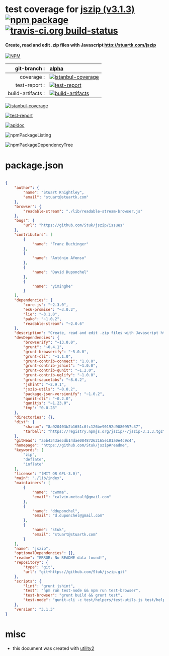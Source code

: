 # test coverage for  [jszip (v3.1.3)](https://github.com/Stuk/jszip#readme)  [![npm package](https://img.shields.io/npm/v/npmtest-jszip.svg?style=flat-square)](https://www.npmjs.org/package/npmtest-jszip) [![travis-ci.org build-status](https://api.travis-ci.org/npmtest/node-npmtest-jszip.svg)](https://travis-ci.org/npmtest/node-npmtest-jszip)
#### Create, read and edit .zip files with Javascript http://stuartk.com/jszip

[![NPM](https://nodei.co/npm/jszip.png?downloads=true)](https://www.npmjs.com/package/jszip)

| git-branch : | [alpha](https://github.com/npmtest/node-npmtest-jszip/tree/alpha)|
|--:|:--|
| coverage : | [![istanbul-coverage](https://npmtest.github.io/node-npmtest-jszip/build/coverage.badge.svg)](https://npmtest.github.io/node-npmtest-jszip/build/coverage.html/index.html)|
| test-report : | [![test-report](https://npmtest.github.io/node-npmtest-jszip/build/test-report.badge.svg)](https://npmtest.github.io/node-npmtest-jszip/build/test-report.html)|
| build-artifacts : | [![build-artifacts](https://npmtest.github.io/node-npmtest-jszip/glyphicons_144_folder_open.png)](https://github.com/npmtest/node-npmtest-jszip/tree/gh-pages/build)|

[![istanbul-coverage](https://npmtest.github.io/node-npmtest-jszip/build/screenCapture.buildCustomOrg.browser.coverage.html.png)](https://npmtest.github.io/node-npmtest-jszip/build/coverage.html/index.html)

[![test-report](https://npmtest.github.io/node-npmtest-jszip/build/screenCapture.buildCustomOrg.browser.%252Fhome%252Ftravis%252Fbuild%252Fnpmtest%252Fnode-npmtest-jszip%252Ftmp%252Fbuild%252Ftest-report.html.png)](https://npmtest.github.io/node-npmtest-jszip/build/test-report.html)

[![apidoc](https://npmdoc.github.io/node-npmdoc-jszip/build/screenCapture.buildApidoc.browser.%252Fhome%252Ftravis%252Fbuild%252Fnpmdoc%252Fnode-npmdoc-jszip%252Ftmp%252Fbuild%252Fapidoc.html.png)](https://npmdoc.github.io/node-npmdoc-jszip/build/apidoc.html)

![npmPackageListing](https://npmtest.github.io/node-npmtest-jszip/build/screenCapture.npmPackageListing.svg)

![npmPackageDependencyTree](https://npmtest.github.io/node-npmtest-jszip/build/screenCapture.npmPackageDependencyTree.svg)



# package.json

```json

{
    "author": {
        "name": "Stuart Knightley",
        "email": "stuart@stuartk.com"
    },
    "browser": {
        "readable-stream": "./lib/readable-stream-browser.js"
    },
    "bugs": {
        "url": "https://github.com/Stuk/jszip/issues"
    },
    "contributors": [
        {
            "name": "Franz Buchinger"
        },
        {
            "name": "António Afonso"
        },
        {
            "name": "David Duponchel"
        },
        {
            "name": "yiminghe"
        }
    ],
    "dependencies": {
        "core-js": "~2.3.0",
        "es6-promise": "~3.0.2",
        "lie": "~3.1.0",
        "pako": "~1.0.2",
        "readable-stream": "~2.0.6"
    },
    "description": "Create, read and edit .zip files with Javascript http://stuartk.com/jszip",
    "devDependencies": {
        "browserify": "~13.0.0",
        "grunt": "~0.4.1",
        "grunt-browserify": "~5.0.0",
        "grunt-cli": "~1.1.0",
        "grunt-contrib-connect": "1.0.0",
        "grunt-contrib-jshint": "~1.0.0",
        "grunt-contrib-qunit": "~1.2.0",
        "grunt-contrib-uglify": "~1.0.0",
        "grunt-saucelabs": "~8.6.2",
        "jshint": "~2.9.1",
        "jszip-utils": "~0.0.2",
        "package-json-versionify": "~1.0.2",
        "qunit-cli": "~0.2.0",
        "qunitjs": "~1.23.0",
        "tmp": "0.0.28"
    },
    "directories": {},
    "dist": {
        "shasum": "8a920403b2b1651c0fc126be90192d9080957c37",
        "tarball": "https://registry.npmjs.org/jszip/-/jszip-3.1.3.tgz"
    },
    "gitHead": "a5b4343ae5db14dae08487262165e101a0e4c9c4",
    "homepage": "https://github.com/Stuk/jszip#readme",
    "keywords": [
        "zip",
        "deflate",
        "inflate"
    ],
    "license": "(MIT OR GPL-3.0)",
    "main": "./lib/index",
    "maintainers": [
        {
            "name": "cwmma",
            "email": "calvin.metcalf@gmail.com"
        },
        {
            "name": "dduponchel",
            "email": "d.duponchel@gmail.com"
        },
        {
            "name": "stuk",
            "email": "stuart@stuartk.com"
        }
    ],
    "name": "jszip",
    "optionalDependencies": {},
    "readme": "ERROR: No README data found!",
    "repository": {
        "type": "git",
        "url": "git+https://github.com/Stuk/jszip.git"
    },
    "scripts": {
        "lint": "grunt jshint",
        "test": "npm run test-node && npm run test-browser",
        "test-browser": "grunt build && grunt test",
        "test-node": "qunit-cli -c test/helpers/test-utils.js test/helpers/node-test-utils.js test/asserts/*.js"
    },
    "version": "3.1.3"
}
```



# misc
- this document was created with [utility2](https://github.com/kaizhu256/node-utility2)
